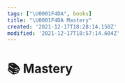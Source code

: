 ```yaml
---
tags: ["\U0001F4DA", books]
title: "\U0001F4DA Mastery"
created: '2021-12-17T18:28:14.150Z'
modified: '2021-12-17T18:57:14.604Z'
---
```


# 📚 Mastery
